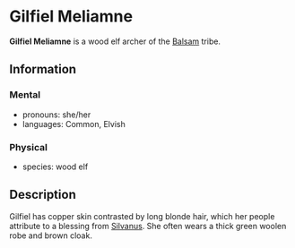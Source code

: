 # Gilfiel Meliamne

**Gilfiel Meliamne** is a wood elf archer of the [Balsam](../balsam.md) tribe.

## Information

### Mental

- pronouns: she/her
- languages: Common, Elvish

### Physical

- species: wood elf

## Description

Gilfiel has copper skin contrasted by long blonde hair, which her people attribute to a blessing from [Silvanus](../../../../ch-3-stories-of-mote/pantheons/index.md#borrowed-pantheon). She often wears a thick green woolen robe and brown cloak.
